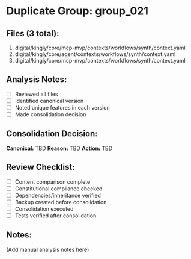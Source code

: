 # Duplicate Group: group_021

## Files (3 total):
1. digital/kingly/core/mcp-mvp/contexts/workflows/synth/context.yaml
2. digital/kingly/core/agent/contexts/workflows/synth/context.yaml
3. digital/kingly/core/mcp-mvp/contexts/workflows/synth/context.yaml

## Analysis Notes:
- [ ] Reviewed all files
- [ ] Identified canonical version
- [ ] Noted unique features in each version
- [ ] Made consolidation decision

## Consolidation Decision:
**Canonical:** TBD
**Reason:** TBD
**Action:** TBD

## Review Checklist:
- [ ] Content comparison complete
- [ ] Constitutional compliance checked
- [ ] Dependencies/inheritance verified
- [ ] Backup created before consolidation
- [ ] Consolidation executed
- [ ] Tests verified after consolidation

## Notes:
(Add manual analysis notes here)
